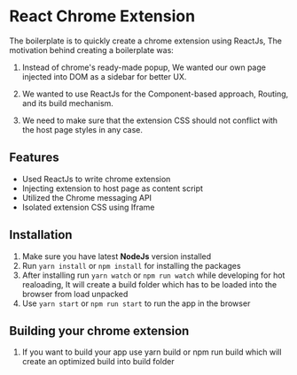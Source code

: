 # React Chrome Extension

The boilerplate is to quickly create a chrome extension using ReactJs, The motivation behind creating a boilerplate was:

1. Instead of chrome's ready-made popup, We wanted our own page injected into DOM as a sidebar for better UX.

2. We wanted to use ReactJs for the Component-based approach, Routing, and its build mechanism.

3. We need to make sure that the extension CSS should not conflict with the host page styles in any case.

## Features

- Used ReactJs to write chrome extension
- Injecting extension to host page as content script
- Utilized the Chrome messaging API
- Isolated extension CSS using Iframe

## Installation

1. Make sure you have latest **NodeJs** version installed
2. Run `yarn install` or `npm install` for installing the packages
3. After installing run `yarn watch` or `npm run watch` while developing for hot realoading, It will create a build folder which has to be loaded into the browser from load unpacked
4. Use `yarn start` or `npm run start` to run the app in the browser

## Building your chrome extension

1. If you want to build your app use yarn build or npm run build which will create an optimized build into build folder
